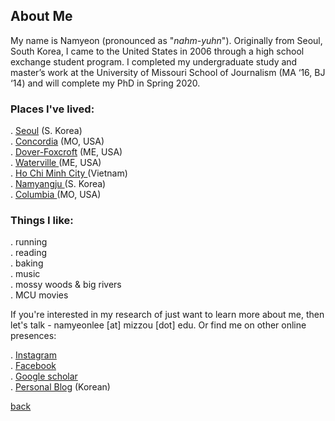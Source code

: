 

## About Me

My name is Namyeon (pronounced as "_nahm-yuhn_"). Originally from Seoul, South Korea, I came to the United States in 2006 through a high school exchange student program. I completed my undergraduate study and master’s work at the University of Missouri School of Journalism (MA ‘16, BJ ‘14) and will complete my PhD in Spring 2020. 

### Places I've lived: 

. <a href="https://goo.gl/maps/eefhzatKQrN4M8Fg6" target="_blank">Seoul</a> (S. Korea) <br>
. <a href="https://goo.gl/maps/A6NWSttJozkKNAWWA" target="_blank">Concordia</a> (MO, USA)<br>
. <a href="https://goo.gl/maps/wGnR9ggN5DRXt5KX7" target="_blank">Dover-Foxcroft</a> (ME, USA)<br>
. <a href="https://goo.gl/maps/GnQaguvzDvdPdW5W8" target="_blank">Waterville </a> (ME, USA)<br>
. <a href="https://goo.gl/maps/P91VzKxZWfVFLmzv5" target="_blank">Ho Chi Minh City </a> (Vietnam)<br>
. <a href="https://goo.gl/maps/TXGsHFNY9wBcmhKG9" target="_blank">Namyangju </a> (S. Korea)<br>
. <a href="https://goo.gl/maps/zRvKVVgGj1BgAcao9" target="_blank">Columbia </a> (MO, USA)<br>

### Things I like: 

. running<br>
. reading<br>
. baking<br>
. music<br>
. mossy woods & big rivers<br>
. MCU movies<br>

If you're interested in my research of just want to learn more about me, then let's talk - namyeonlee [at] mizzou [dot] edu. 
Or find me on other online presences: 

. <a href="https://www.instagram.com/namyeon.lee/">Instagram</a> <br>
. <a href="https://www.facebook.com/namyeon.lee"> Facebook</a><br>
. <a href="https://scholar.google.com/citations?user=e9AxEE4AAAAJ&hl=en"> Google scholar</a> <br>
. <a href="https://www.honeycrisps.tistory.com">Personal Blog</a> (Korean)<br>


[back](./)




